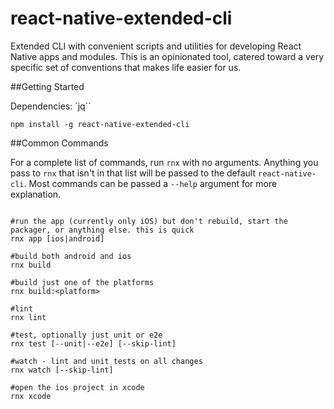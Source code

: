 # react-native-extended-cli
Extended CLI with convenient scripts and utilities for developing React Native apps and modules.
This is an opinionated tool, catered toward a very specific set of conventions that makes life easier for us. 

##Getting Started

Dependencies: `jq``

```shell
npm install -g react-native-extended-cli
```
##Common Commands

For a complete list of commands, run `rnx` with no arguments. Anything you pass to `rnx` that isn't in that 
list will be passed to the default `react-native-cli`.  Most commands can be passed a `--help` argument for 
 more explanation.

```shell

#run the app (currently only iOS) but don't rebuild, start the packager, or anything else. this is quick
rnx app [ios|android]

#build both android and ios
rnx build

#build just one of the platforms
rnx build:<platform>

#lint
rnx lint

#test, optionally just unit or e2e
rnx test [--unit|--e2e] [--skip-lint]

#watch - lint and unit tests on all changes
rnx watch [--skip-lint]

#open the ios project in xcode
rnx xcode


```
